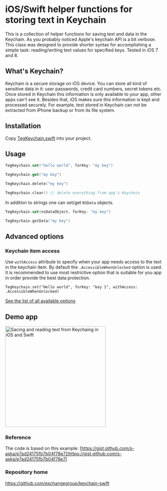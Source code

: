 # iOS/Swift helper functions for storing text in Keychain

This is a collection of helper functions for saving text and data in the Keychain.
 As you probably noticed Apple's keychain API is a bit verbose. This class was designed to provide shorter syntax for accomplishing a simple task: reading/writing text values for specified keys. Tested in iOS 7 and 8.

## What's Keychain?

Keychain is a secure storage on iOS device. You can store all kind of sensitive data in it: user passwords, credit card numbers, secret tokens etc. Once stored in Keychain this information is only available to your app, other apps can't see it. Besides that, iOS makes sure this information is kept and processed securely. For example, text stored in Keychain can not be extracted from iPhone backup or from its file system.

## Installation

Copy [TegKeychain.swift](https://raw.githubusercontent.com/exchangegroup/keychain-swift/master/keychain/TegKeychain.swift) into your project.

## Usage

```Swift
TegKeychain.set("hello world", forKey: "my key")

TegKeychain.get("my key")

TegKeychain.delete("my key")

TegKeychain.clear() // delete everything from app's Keychain
```

In addition to strings one can set/get `NSData` objects.

```Swift
TegKeychain.set(nsDataObject, forKey: "my key")

TegKeychain.getData("my key")
```

## Advanced options

### Keychain item access

Use `withAccess` attribute to specify when your app needs access to the text in the keychain item.
By default the `.AccessibleWhenUnlocked` option is used. It is recommended to use most restrictive option that is suitable for you app in order provide the best data protection.

```
TegKeychain.set("Hello world", forKey: "key 1", withAccess: .AccessibleWhenUnlocked)
```

[See the list of all available options](http://google.com)

## Demo app

<img src="https://raw.githubusercontent.com/exchangegroup/keychain-swift/master/graphics/keychain-swift-demo.png" alt="Sacing and reading text from Keychaing in iOS and Swift" width="320">

### Reference

The code is based on this example: [https://gist.github.com/s-aska/e7ad24175fb7b04f78e7](https://gist.github.com/s-aska/e7ad24175fb7b04f78e7)

### Repository home

https://github.com/exchangegroup/keychain-swift
